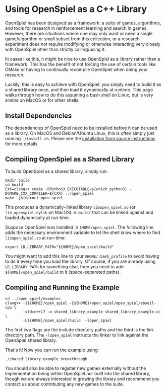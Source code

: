 # Using OpenSpiel as a C++ Library

OpenSpiel has been designed as a framework: a suite of games, algorithms, and
tools for research in reinforcement learning and search in games. However, there
are situations where one may only want or need a single game/algorithm or small
subset from this collection, or a research experiment does not require modifying
or otherwise interacting very closely with OpenSpiel other than strictly
calling/using it.

In cases like this, it might be nice to use OpenSpiel as a library rather than a
framework. This has the benefit of not forcing the use of certain tools like
CMake or having to continually recompile OpenSpiel when doing your research.

Luckily, this is easy to achieve with OpenSpiel: you simply need to build it as
a shared library once, and then load it dynamically at runtime. This page walks
through how to do this assuming a bash shell on Linux, but is very similar on
MacOS or for other shells.

## Install Dependencies

The dependencies of OpenSpiel need to be installed before it can be used as a
library. On MacOS and Debian/Ubuntu Linux, this is often simply just running
`./install.sh`. Please see the [installation from source instructions](https://github.com/deepmind/open_spiel/blob/master/docs/install.md#installation-from-source) for more details.

## Compiling OpenSpiel as a Shared Library

To build OpenSpiel as a shared library, simply run:

```
mkdir build
cd build
CXX=clang++ cmake -DPython3_EXECUTABLE=$(which python3) -DCMAKE_CXX_COMPILER=${CXX} ../open_spiel
make -j$(nproc) open_spiel
```

This produces a dynamically-linked library `libopen_spiel.so` (or
`lib_openspiel.dylib` on MacOS) in `build/` that can be linked against and
loaded dynamically at run-time.

Suppose OpenSpiel was installed in `$HOME/open_spiel`. The following line adds
the necessary environment variable to let the shell know where to find
`libopen_spiel.so` at run-time:

```
export LD_LIBRARY_PATH="${HOME}/open_spiel/build"
```

You might want to add this line to your `$HOME/.bash_profile` to avoid having to
do it every time you load the library. Of course, if you are already using
`LD_LIBRARY_PATH` for something else, then you need to add
`${HOME}/open_spiel/build` to it (space-separated paths).

## Compiling and Running the Example

```
cd ../open_spiel/examples
clang++ -I${HOME}/open_spiel -I${HOME}/open_spiel/open_spiel/abseil-cpp \
        -std=c++17 -o shared_library_example shared_library_example.cc \
        -L${HOME}/open_spiel/build  -lopen_spiel
```

The first two flags are the include directory paths and the third is the link
directory path. The `-lopen_spiel` instructs the linker to link against the
OpenSpiel shared library.

That's it! Now you can run the example using:

```
./shared_library_example breakthrough
```

You should also be able to register new games externally without the
implementation being within OpenSpiel nor built into the shared library, though
we are always interested in growing the library and recommend you contact us
about contributing any new games to the suite.
